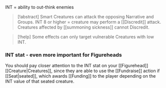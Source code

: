 INT = ability to out-think enemies

> [!abstract] Smart Creatures can attack the opposing Narrative and Groups. 
   INT 8 or higher = creature may perform a [[Discredit]] attack. Creatures affected by [[summoning sickness]] cannot Discredit.

> [!help] Some effects can only target vulnerable Creatures with low INT. 

### INT stat - even more important for Figureheads

You should pay closer attention to the INT stat on your [[Figurehead]] [[Creature|Creatures]], since they are able to use the [[Fundraise]] action if [[Seat|seated]], which awards [[Funding]] to the player depending on the INT value of that seated creature. 

